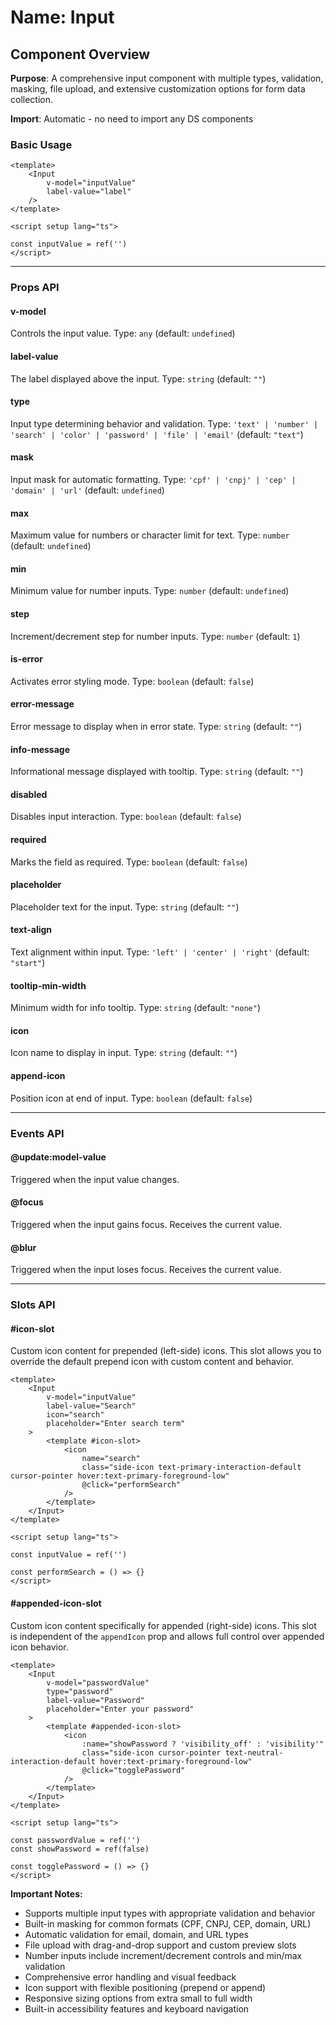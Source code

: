 # Name: Input
## Component Overview

**Purpose**: A comprehensive input component with multiple types, validation, masking, file upload, and extensive customization options for form data collection.

**Import**: Automatic - no need to import any DS components

### Basic Usage

```vue
<template>
    <Input 
        v-model="inputValue"
        label-value="label"
    />
</template>

<script setup lang="ts">

const inputValue = ref('')
</script>
```

---

### Props API

#### v-model
Controls the input value. Type: `any` (default: `undefined`)

#### label-value
The label displayed above the input. Type: `string` (default: `""`)

#### type
Input type determining behavior and validation. Type: `'text' | 'number' | 'search' | 'color' | 'password' | 'file' | 'email'` (default: `"text"`)

#### mask
Input mask for automatic formatting. Type: `'cpf' | 'cnpj' | 'cep' | 'domain' | 'url'` (default: `undefined`)

#### max
Maximum value for numbers or character limit for text. Type: `number` (default: `undefined`)

#### min
Minimum value for number inputs. Type: `number` (default: `undefined`)

#### step
Increment/decrement step for number inputs. Type: `number` (default: `1`)

#### is-error
Activates error styling mode. Type: `boolean` (default: `false`)

#### error-message
Error message to display when in error state. Type: `string` (default: `""`)

#### info-message
Informational message displayed with tooltip. Type: `string` (default: `""`)

#### disabled
Disables input interaction. Type: `boolean` (default: `false`)

#### required
Marks the field as required. Type: `boolean` (default: `false`)

#### placeholder
Placeholder text for the input. Type: `string` (default: `""`)

#### text-align
Text alignment within input. Type: `'left' | 'center' | 'right'` (default: `"start"`)

#### tooltip-min-width
Minimum width for info tooltip. Type: `string` (default: `"none"`)

#### icon
Icon name to display in input. Type: `string` (default: `""`)

#### append-icon
Position icon at end of input. Type: `boolean` (default: `false`)

---

### Events API

#### @update:model-value
Triggered when the input value changes.

#### @focus
Triggered when the input gains focus. Receives the current value.

#### @blur
Triggered when the input loses focus. Receives the current value.

---

### Slots API

#### #icon-slot
Custom icon content for prepended (left-side) icons. This slot allows you to override the default prepend icon with custom content and behavior.

```vue
<template>
    <Input 
        v-model="inputValue" 
        label-value="Search" 
        icon="search"
        placeholder="Enter search term"
    >
        <template #icon-slot>
            <icon 
                name="search" 
                class="side-icon text-primary-interaction-default cursor-pointer hover:text-primary-foreground-low" 
                @click="performSearch" 
            />
        </template>
    </Input>
</template>

<script setup lang="ts">

const inputValue = ref('')

const performSearch = () => {}
</script>
```

#### #appended-icon-slot
Custom icon content specifically for appended (right-side) icons. This slot is independent of the `appendIcon` prop and allows full control over appended icon behavior.

```vue
<template>
    <Input 
        v-model="passwordValue" 
        type="password"
        label-value="Password" 
        placeholder="Enter your password"
    >
        <template #appended-icon-slot>
            <icon 
                :name="showPassword ? 'visibility_off' : 'visibility'" 
                class="side-icon cursor-pointer text-neutral-interaction-default hover:text-primary-foreground-low" 
                @click="togglePassword" 
            />
        </template>
    </Input>
</template>

<script setup lang="ts">

const passwordValue = ref('')
const showPassword = ref(false)

const togglePassword = () => {}
</script>
```

**Important Notes:**
- Supports multiple input types with appropriate validation and behavior
- Built-in masking for common formats (CPF, CNPJ, CEP, domain, URL)
- Automatic validation for email, domain, and URL types
- File upload with drag-and-drop support and custom preview slots
- Number inputs include increment/decrement controls and min/max validation
- Comprehensive error handling and visual feedback
- Icon support with flexible positioning (prepend or append)
- Responsive sizing options from extra small to full width
- Built-in accessibility features and keyboard navigation
